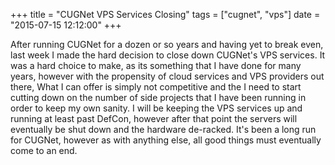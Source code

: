 +++
title = "CUGNet VPS Services Closing"
tags = ["cugnet", "vps"]
date = "2015-07-15 12:12:00"
+++

After running CUGNet for a dozen or so years and having yet to break even, last week I made the hard decision to close down CUGNet's VPS services.  It was a hard choice to make, as its something that I have done for many years, however with the propensity of cloud services and VPS providers out there, What I can offer is simply not competitive and the I need to start cutting down on the number of side projects that I have been running in order to keep my own sanity.  I will be keeping the VPS services up and running at least past DefCon, however after that point the servers will eventually be shut down and the hardware de-racked.  It's been a long run for CUGNet, however as with anything else, all good things must eventually come to an end.